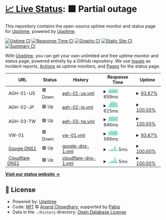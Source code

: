 # [📈 Live Status](https://lawlietr.github.io/upptime.doh.avpclub.uk): <!--live status--> **🟧 Partial outage**

This repository contains the open-source uptime monitor and status page for [Upptime](https://upptime.js.org), powered by [Upptime](https://github.com/upptime/upptime).

[![Uptime CI](https://github.com/Lawlietr/upptime.doh.avpclub.uk/workflows/Uptime%20CI/badge.svg)](https://github.com/Lawlietr/upptime.doh.avpclub.uk/actions?query=workflow%3A%22Uptime+CI%22)
[![Response Time CI](https://github.com/Lawlietr/upptime.doh.avpclub.uk/workflows/Response%20Time%20CI/badge.svg)](https://github.com/Lawlietr/upptime.doh.avpclub.uk/actions?query=workflow%3A%22Response+Time+CI%22)
[![Graphs CI](https://github.com/Lawlietr/upptime.doh.avpclub.uk/workflows/Graphs%20CI/badge.svg)](https://github.com/Lawlietr/upptime.doh.avpclub.uk/actions?query=workflow%3A%22Graphs+CI%22)
[![Static Site CI](https://github.com/Lawlietr/upptime.doh.avpclub.uk/workflows/Static%20Site%20CI/badge.svg)](https://github.com/Lawlietr/upptime.doh.avpclub.uk/actions?query=workflow%3A%22Static+Site+CI%22)
[![Summary CI](https://github.com/Lawlietr/upptime.doh.avpclub.uk/workflows/Summary%20CI/badge.svg)](https://github.com/Lawlietr/upptime.doh.avpclub.uk/actions?query=workflow%3A%22Summary+CI%22)

With [Upptime](https://upptime.js.org), you can get your own unlimited and free uptime monitor and status page, powered entirely by a GitHub repository. We use [Issues](https://github.com/upptime/upptime/issues) as incident reports, [Actions](https://github.com/Lawlietr/upptime.doh.avpclub.uk/actions) as uptime monitors, and [Pages](https://demo.upptime.js.org) for the status page.

<!--start: status pages-->
<!-- This summary is generated by Upptime (https://github.com/upptime/upptime) -->
<!-- Do not edit this manually, your changes will be overwritten -->
<!-- prettier-ignore -->
| URL | Status | History | Response Time | Uptime |
| --- | ------ | ------- | ------------- | ------ |
| <img alt="" src="https://icons.duckduckgo.com/ip3/null.ico" height="13"> AGH-01-US | 🟥 Down | [agh-01-us.yml](https://github.com/Lawlietr/upptime.doh.avpclub.uk/commits/HEAD/history/agh-01-us.yml) | <details><summary><img alt="Response time graph" src="./graphs/agh-01-us/response-time-week.png" height="20"> 659ms</summary><br><a href="https://Lawlietr.github.io/upptime.doh.avpclub.uk/history/agh-01-us"><img alt="Response time 656" src="https://img.shields.io/endpoint?url=https%3A%2F%2Fraw.githubusercontent.com%2FLawlietr%2Fupptime.doh.avpclub.uk%2FHEAD%2Fapi%2Fagh-01-us%2Fresponse-time.json"></a><br><a href="https://Lawlietr.github.io/upptime.doh.avpclub.uk/history/agh-01-us"><img alt="24-hour response time 682" src="https://img.shields.io/endpoint?url=https%3A%2F%2Fraw.githubusercontent.com%2FLawlietr%2Fupptime.doh.avpclub.uk%2FHEAD%2Fapi%2Fagh-01-us%2Fresponse-time-day.json"></a><br><a href="https://Lawlietr.github.io/upptime.doh.avpclub.uk/history/agh-01-us"><img alt="7-day response time 659" src="https://img.shields.io/endpoint?url=https%3A%2F%2Fraw.githubusercontent.com%2FLawlietr%2Fupptime.doh.avpclub.uk%2FHEAD%2Fapi%2Fagh-01-us%2Fresponse-time-week.json"></a><br><a href="https://Lawlietr.github.io/upptime.doh.avpclub.uk/history/agh-01-us"><img alt="30-day response time 656" src="https://img.shields.io/endpoint?url=https%3A%2F%2Fraw.githubusercontent.com%2FLawlietr%2Fupptime.doh.avpclub.uk%2FHEAD%2Fapi%2Fagh-01-us%2Fresponse-time-month.json"></a><br><a href="https://Lawlietr.github.io/upptime.doh.avpclub.uk/history/agh-01-us"><img alt="1-year response time 656" src="https://img.shields.io/endpoint?url=https%3A%2F%2Fraw.githubusercontent.com%2FLawlietr%2Fupptime.doh.avpclub.uk%2FHEAD%2Fapi%2Fagh-01-us%2Fresponse-time-year.json"></a></details> | <details><summary><a href="https://Lawlietr.github.io/upptime.doh.avpclub.uk/history/agh-01-us">93.67%</a></summary><a href="https://Lawlietr.github.io/upptime.doh.avpclub.uk/history/agh-01-us"><img alt="All-time uptime 94.76%" src="https://img.shields.io/endpoint?url=https%3A%2F%2Fraw.githubusercontent.com%2FLawlietr%2Fupptime.doh.avpclub.uk%2FHEAD%2Fapi%2Fagh-01-us%2Fuptime.json"></a><br><a href="https://Lawlietr.github.io/upptime.doh.avpclub.uk/history/agh-01-us"><img alt="24-hour uptime 95.46%" src="https://img.shields.io/endpoint?url=https%3A%2F%2Fraw.githubusercontent.com%2FLawlietr%2Fupptime.doh.avpclub.uk%2FHEAD%2Fapi%2Fagh-01-us%2Fuptime-day.json"></a><br><a href="https://Lawlietr.github.io/upptime.doh.avpclub.uk/history/agh-01-us"><img alt="7-day uptime 93.67%" src="https://img.shields.io/endpoint?url=https%3A%2F%2Fraw.githubusercontent.com%2FLawlietr%2Fupptime.doh.avpclub.uk%2FHEAD%2Fapi%2Fagh-01-us%2Fuptime-week.json"></a><br><a href="https://Lawlietr.github.io/upptime.doh.avpclub.uk/history/agh-01-us"><img alt="30-day uptime 94.76%" src="https://img.shields.io/endpoint?url=https%3A%2F%2Fraw.githubusercontent.com%2FLawlietr%2Fupptime.doh.avpclub.uk%2FHEAD%2Fapi%2Fagh-01-us%2Fuptime-month.json"></a><br><a href="https://Lawlietr.github.io/upptime.doh.avpclub.uk/history/agh-01-us"><img alt="1-year uptime 94.76%" src="https://img.shields.io/endpoint?url=https%3A%2F%2Fraw.githubusercontent.com%2FLawlietr%2Fupptime.doh.avpclub.uk%2FHEAD%2Fapi%2Fagh-01-us%2Fuptime-year.json"></a></details>
| <img alt="" src="https://icons.duckduckgo.com/ip3/null.ico" height="13"> AGH-02-JP | 🟩 Up | [agh-02-jp.yml](https://github.com/Lawlietr/upptime.doh.avpclub.uk/commits/HEAD/history/agh-02-jp.yml) | <details><summary><img alt="Response time graph" src="./graphs/agh-02-jp/response-time-week.png" height="20"> 615ms</summary><br><a href="https://Lawlietr.github.io/upptime.doh.avpclub.uk/history/agh-02-jp"><img alt="Response time 596" src="https://img.shields.io/endpoint?url=https%3A%2F%2Fraw.githubusercontent.com%2FLawlietr%2Fupptime.doh.avpclub.uk%2FHEAD%2Fapi%2Fagh-02-jp%2Fresponse-time.json"></a><br><a href="https://Lawlietr.github.io/upptime.doh.avpclub.uk/history/agh-02-jp"><img alt="24-hour response time 639" src="https://img.shields.io/endpoint?url=https%3A%2F%2Fraw.githubusercontent.com%2FLawlietr%2Fupptime.doh.avpclub.uk%2FHEAD%2Fapi%2Fagh-02-jp%2Fresponse-time-day.json"></a><br><a href="https://Lawlietr.github.io/upptime.doh.avpclub.uk/history/agh-02-jp"><img alt="7-day response time 615" src="https://img.shields.io/endpoint?url=https%3A%2F%2Fraw.githubusercontent.com%2FLawlietr%2Fupptime.doh.avpclub.uk%2FHEAD%2Fapi%2Fagh-02-jp%2Fresponse-time-week.json"></a><br><a href="https://Lawlietr.github.io/upptime.doh.avpclub.uk/history/agh-02-jp"><img alt="30-day response time 596" src="https://img.shields.io/endpoint?url=https%3A%2F%2Fraw.githubusercontent.com%2FLawlietr%2Fupptime.doh.avpclub.uk%2FHEAD%2Fapi%2Fagh-02-jp%2Fresponse-time-month.json"></a><br><a href="https://Lawlietr.github.io/upptime.doh.avpclub.uk/history/agh-02-jp"><img alt="1-year response time 596" src="https://img.shields.io/endpoint?url=https%3A%2F%2Fraw.githubusercontent.com%2FLawlietr%2Fupptime.doh.avpclub.uk%2FHEAD%2Fapi%2Fagh-02-jp%2Fresponse-time-year.json"></a></details> | <details><summary><a href="https://Lawlietr.github.io/upptime.doh.avpclub.uk/history/agh-02-jp">100.00%</a></summary><a href="https://Lawlietr.github.io/upptime.doh.avpclub.uk/history/agh-02-jp"><img alt="All-time uptime 100.00%" src="https://img.shields.io/endpoint?url=https%3A%2F%2Fraw.githubusercontent.com%2FLawlietr%2Fupptime.doh.avpclub.uk%2FHEAD%2Fapi%2Fagh-02-jp%2Fuptime.json"></a><br><a href="https://Lawlietr.github.io/upptime.doh.avpclub.uk/history/agh-02-jp"><img alt="24-hour uptime 100.00%" src="https://img.shields.io/endpoint?url=https%3A%2F%2Fraw.githubusercontent.com%2FLawlietr%2Fupptime.doh.avpclub.uk%2FHEAD%2Fapi%2Fagh-02-jp%2Fuptime-day.json"></a><br><a href="https://Lawlietr.github.io/upptime.doh.avpclub.uk/history/agh-02-jp"><img alt="7-day uptime 100.00%" src="https://img.shields.io/endpoint?url=https%3A%2F%2Fraw.githubusercontent.com%2FLawlietr%2Fupptime.doh.avpclub.uk%2FHEAD%2Fapi%2Fagh-02-jp%2Fuptime-week.json"></a><br><a href="https://Lawlietr.github.io/upptime.doh.avpclub.uk/history/agh-02-jp"><img alt="30-day uptime 100.00%" src="https://img.shields.io/endpoint?url=https%3A%2F%2Fraw.githubusercontent.com%2FLawlietr%2Fupptime.doh.avpclub.uk%2FHEAD%2Fapi%2Fagh-02-jp%2Fuptime-month.json"></a><br><a href="https://Lawlietr.github.io/upptime.doh.avpclub.uk/history/agh-02-jp"><img alt="1-year uptime 100.00%" src="https://img.shields.io/endpoint?url=https%3A%2F%2Fraw.githubusercontent.com%2FLawlietr%2Fupptime.doh.avpclub.uk%2FHEAD%2Fapi%2Fagh-02-jp%2Fuptime-year.json"></a></details>
| <img alt="" src="https://icons.duckduckgo.com/ip3/null.ico" height="13"> AGH-03-TW | 🟩 Up | [agh-03-tw.yml](https://github.com/Lawlietr/upptime.doh.avpclub.uk/commits/HEAD/history/agh-03-tw.yml) | <details><summary><img alt="Response time graph" src="./graphs/agh-03-tw/response-time-week.png" height="20"> 846ms</summary><br><a href="https://Lawlietr.github.io/upptime.doh.avpclub.uk/history/agh-03-tw"><img alt="Response time 826" src="https://img.shields.io/endpoint?url=https%3A%2F%2Fraw.githubusercontent.com%2FLawlietr%2Fupptime.doh.avpclub.uk%2FHEAD%2Fapi%2Fagh-03-tw%2Fresponse-time.json"></a><br><a href="https://Lawlietr.github.io/upptime.doh.avpclub.uk/history/agh-03-tw"><img alt="24-hour response time 1018" src="https://img.shields.io/endpoint?url=https%3A%2F%2Fraw.githubusercontent.com%2FLawlietr%2Fupptime.doh.avpclub.uk%2FHEAD%2Fapi%2Fagh-03-tw%2Fresponse-time-day.json"></a><br><a href="https://Lawlietr.github.io/upptime.doh.avpclub.uk/history/agh-03-tw"><img alt="7-day response time 846" src="https://img.shields.io/endpoint?url=https%3A%2F%2Fraw.githubusercontent.com%2FLawlietr%2Fupptime.doh.avpclub.uk%2FHEAD%2Fapi%2Fagh-03-tw%2Fresponse-time-week.json"></a><br><a href="https://Lawlietr.github.io/upptime.doh.avpclub.uk/history/agh-03-tw"><img alt="30-day response time 826" src="https://img.shields.io/endpoint?url=https%3A%2F%2Fraw.githubusercontent.com%2FLawlietr%2Fupptime.doh.avpclub.uk%2FHEAD%2Fapi%2Fagh-03-tw%2Fresponse-time-month.json"></a><br><a href="https://Lawlietr.github.io/upptime.doh.avpclub.uk/history/agh-03-tw"><img alt="1-year response time 826" src="https://img.shields.io/endpoint?url=https%3A%2F%2Fraw.githubusercontent.com%2FLawlietr%2Fupptime.doh.avpclub.uk%2FHEAD%2Fapi%2Fagh-03-tw%2Fresponse-time-year.json"></a></details> | <details><summary><a href="https://Lawlietr.github.io/upptime.doh.avpclub.uk/history/agh-03-tw">100.00%</a></summary><a href="https://Lawlietr.github.io/upptime.doh.avpclub.uk/history/agh-03-tw"><img alt="All-time uptime 100.00%" src="https://img.shields.io/endpoint?url=https%3A%2F%2Fraw.githubusercontent.com%2FLawlietr%2Fupptime.doh.avpclub.uk%2FHEAD%2Fapi%2Fagh-03-tw%2Fuptime.json"></a><br><a href="https://Lawlietr.github.io/upptime.doh.avpclub.uk/history/agh-03-tw"><img alt="24-hour uptime 100.00%" src="https://img.shields.io/endpoint?url=https%3A%2F%2Fraw.githubusercontent.com%2FLawlietr%2Fupptime.doh.avpclub.uk%2FHEAD%2Fapi%2Fagh-03-tw%2Fuptime-day.json"></a><br><a href="https://Lawlietr.github.io/upptime.doh.avpclub.uk/history/agh-03-tw"><img alt="7-day uptime 100.00%" src="https://img.shields.io/endpoint?url=https%3A%2F%2Fraw.githubusercontent.com%2FLawlietr%2Fupptime.doh.avpclub.uk%2FHEAD%2Fapi%2Fagh-03-tw%2Fuptime-week.json"></a><br><a href="https://Lawlietr.github.io/upptime.doh.avpclub.uk/history/agh-03-tw"><img alt="30-day uptime 100.00%" src="https://img.shields.io/endpoint?url=https%3A%2F%2Fraw.githubusercontent.com%2FLawlietr%2Fupptime.doh.avpclub.uk%2FHEAD%2Fapi%2Fagh-03-tw%2Fuptime-month.json"></a><br><a href="https://Lawlietr.github.io/upptime.doh.avpclub.uk/history/agh-03-tw"><img alt="1-year uptime 100.00%" src="https://img.shields.io/endpoint?url=https%3A%2F%2Fraw.githubusercontent.com%2FLawlietr%2Fupptime.doh.avpclub.uk%2FHEAD%2Fapi%2Fagh-03-tw%2Fuptime-year.json"></a></details>
| <img alt="" src="https://icons.duckduckgo.com/ip3/null.ico" height="13"> VW-01 | 🟥 Down | [vw-01.yml](https://github.com/Lawlietr/upptime.doh.avpclub.uk/commits/HEAD/history/vw-01.yml) | <details><summary><img alt="Response time graph" src="./graphs/vw-01/response-time-week.png" height="20"> 566ms</summary><br><a href="https://Lawlietr.github.io/upptime.doh.avpclub.uk/history/vw-01"><img alt="Response time 565" src="https://img.shields.io/endpoint?url=https%3A%2F%2Fraw.githubusercontent.com%2FLawlietr%2Fupptime.doh.avpclub.uk%2FHEAD%2Fapi%2Fvw-01%2Fresponse-time.json"></a><br><a href="https://Lawlietr.github.io/upptime.doh.avpclub.uk/history/vw-01"><img alt="24-hour response time 563" src="https://img.shields.io/endpoint?url=https%3A%2F%2Fraw.githubusercontent.com%2FLawlietr%2Fupptime.doh.avpclub.uk%2FHEAD%2Fapi%2Fvw-01%2Fresponse-time-day.json"></a><br><a href="https://Lawlietr.github.io/upptime.doh.avpclub.uk/history/vw-01"><img alt="7-day response time 566" src="https://img.shields.io/endpoint?url=https%3A%2F%2Fraw.githubusercontent.com%2FLawlietr%2Fupptime.doh.avpclub.uk%2FHEAD%2Fapi%2Fvw-01%2Fresponse-time-week.json"></a><br><a href="https://Lawlietr.github.io/upptime.doh.avpclub.uk/history/vw-01"><img alt="30-day response time 565" src="https://img.shields.io/endpoint?url=https%3A%2F%2Fraw.githubusercontent.com%2FLawlietr%2Fupptime.doh.avpclub.uk%2FHEAD%2Fapi%2Fvw-01%2Fresponse-time-month.json"></a><br><a href="https://Lawlietr.github.io/upptime.doh.avpclub.uk/history/vw-01"><img alt="1-year response time 565" src="https://img.shields.io/endpoint?url=https%3A%2F%2Fraw.githubusercontent.com%2FLawlietr%2Fupptime.doh.avpclub.uk%2FHEAD%2Fapi%2Fvw-01%2Fresponse-time-year.json"></a></details> | <details><summary><a href="https://Lawlietr.github.io/upptime.doh.avpclub.uk/history/vw-01">93.67%</a></summary><a href="https://Lawlietr.github.io/upptime.doh.avpclub.uk/history/vw-01"><img alt="All-time uptime 94.34%" src="https://img.shields.io/endpoint?url=https%3A%2F%2Fraw.githubusercontent.com%2FLawlietr%2Fupptime.doh.avpclub.uk%2FHEAD%2Fapi%2Fvw-01%2Fuptime.json"></a><br><a href="https://Lawlietr.github.io/upptime.doh.avpclub.uk/history/vw-01"><img alt="24-hour uptime 95.46%" src="https://img.shields.io/endpoint?url=https%3A%2F%2Fraw.githubusercontent.com%2FLawlietr%2Fupptime.doh.avpclub.uk%2FHEAD%2Fapi%2Fvw-01%2Fuptime-day.json"></a><br><a href="https://Lawlietr.github.io/upptime.doh.avpclub.uk/history/vw-01"><img alt="7-day uptime 93.67%" src="https://img.shields.io/endpoint?url=https%3A%2F%2Fraw.githubusercontent.com%2FLawlietr%2Fupptime.doh.avpclub.uk%2FHEAD%2Fapi%2Fvw-01%2Fuptime-week.json"></a><br><a href="https://Lawlietr.github.io/upptime.doh.avpclub.uk/history/vw-01"><img alt="30-day uptime 94.34%" src="https://img.shields.io/endpoint?url=https%3A%2F%2Fraw.githubusercontent.com%2FLawlietr%2Fupptime.doh.avpclub.uk%2FHEAD%2Fapi%2Fvw-01%2Fuptime-month.json"></a><br><a href="https://Lawlietr.github.io/upptime.doh.avpclub.uk/history/vw-01"><img alt="1-year uptime 94.34%" src="https://img.shields.io/endpoint?url=https%3A%2F%2Fraw.githubusercontent.com%2FLawlietr%2Fupptime.doh.avpclub.uk%2FHEAD%2Fapi%2Fvw-01%2Fuptime-year.json"></a></details>
| <img alt="" src="https://icons.duckduckgo.com/ip3/null.ico" height="13"> [Google DNS1](8.8.8.8) | 🟩 Up | [google-dns-1.yml](https://github.com/Lawlietr/upptime.doh.avpclub.uk/commits/HEAD/history/google-dns-1.yml) | <details><summary><img alt="Response time graph" src="./graphs/google-dns-1/response-time-week.png" height="20"> 5ms</summary><br><a href="https://Lawlietr.github.io/upptime.doh.avpclub.uk/history/google-dns-1"><img alt="Response time 4" src="https://img.shields.io/endpoint?url=https%3A%2F%2Fraw.githubusercontent.com%2FLawlietr%2Fupptime.doh.avpclub.uk%2FHEAD%2Fapi%2Fgoogle-dns-1%2Fresponse-time.json"></a><br><a href="https://Lawlietr.github.io/upptime.doh.avpclub.uk/history/google-dns-1"><img alt="24-hour response time 6" src="https://img.shields.io/endpoint?url=https%3A%2F%2Fraw.githubusercontent.com%2FLawlietr%2Fupptime.doh.avpclub.uk%2FHEAD%2Fapi%2Fgoogle-dns-1%2Fresponse-time-day.json"></a><br><a href="https://Lawlietr.github.io/upptime.doh.avpclub.uk/history/google-dns-1"><img alt="7-day response time 5" src="https://img.shields.io/endpoint?url=https%3A%2F%2Fraw.githubusercontent.com%2FLawlietr%2Fupptime.doh.avpclub.uk%2FHEAD%2Fapi%2Fgoogle-dns-1%2Fresponse-time-week.json"></a><br><a href="https://Lawlietr.github.io/upptime.doh.avpclub.uk/history/google-dns-1"><img alt="30-day response time 5" src="https://img.shields.io/endpoint?url=https%3A%2F%2Fraw.githubusercontent.com%2FLawlietr%2Fupptime.doh.avpclub.uk%2FHEAD%2Fapi%2Fgoogle-dns-1%2Fresponse-time-month.json"></a><br><a href="https://Lawlietr.github.io/upptime.doh.avpclub.uk/history/google-dns-1"><img alt="1-year response time 4" src="https://img.shields.io/endpoint?url=https%3A%2F%2Fraw.githubusercontent.com%2FLawlietr%2Fupptime.doh.avpclub.uk%2FHEAD%2Fapi%2Fgoogle-dns-1%2Fresponse-time-year.json"></a></details> | <details><summary><a href="https://Lawlietr.github.io/upptime.doh.avpclub.uk/history/google-dns-1">100.00%</a></summary><a href="https://Lawlietr.github.io/upptime.doh.avpclub.uk/history/google-dns-1"><img alt="All-time uptime 100.00%" src="https://img.shields.io/endpoint?url=https%3A%2F%2Fraw.githubusercontent.com%2FLawlietr%2Fupptime.doh.avpclub.uk%2FHEAD%2Fapi%2Fgoogle-dns-1%2Fuptime.json"></a><br><a href="https://Lawlietr.github.io/upptime.doh.avpclub.uk/history/google-dns-1"><img alt="24-hour uptime 100.00%" src="https://img.shields.io/endpoint?url=https%3A%2F%2Fraw.githubusercontent.com%2FLawlietr%2Fupptime.doh.avpclub.uk%2FHEAD%2Fapi%2Fgoogle-dns-1%2Fuptime-day.json"></a><br><a href="https://Lawlietr.github.io/upptime.doh.avpclub.uk/history/google-dns-1"><img alt="7-day uptime 100.00%" src="https://img.shields.io/endpoint?url=https%3A%2F%2Fraw.githubusercontent.com%2FLawlietr%2Fupptime.doh.avpclub.uk%2FHEAD%2Fapi%2Fgoogle-dns-1%2Fuptime-week.json"></a><br><a href="https://Lawlietr.github.io/upptime.doh.avpclub.uk/history/google-dns-1"><img alt="30-day uptime 100.00%" src="https://img.shields.io/endpoint?url=https%3A%2F%2Fraw.githubusercontent.com%2FLawlietr%2Fupptime.doh.avpclub.uk%2FHEAD%2Fapi%2Fgoogle-dns-1%2Fuptime-month.json"></a><br><a href="https://Lawlietr.github.io/upptime.doh.avpclub.uk/history/google-dns-1"><img alt="1-year uptime 100.00%" src="https://img.shields.io/endpoint?url=https%3A%2F%2Fraw.githubusercontent.com%2FLawlietr%2Fupptime.doh.avpclub.uk%2FHEAD%2Fapi%2Fgoogle-dns-1%2Fuptime-year.json"></a></details>
| <img alt="" src="https://icons.duckduckgo.com/ip3/null.ico" height="13"> [Cloudflare DNS1](1.1.1.1) | 🟩 Up | [cloudflare-dns-1.yml](https://github.com/Lawlietr/upptime.doh.avpclub.uk/commits/HEAD/history/cloudflare-dns-1.yml) | <details><summary><img alt="Response time graph" src="./graphs/cloudflare-dns-1/response-time-week.png" height="20"> 5ms</summary><br><a href="https://Lawlietr.github.io/upptime.doh.avpclub.uk/history/cloudflare-dns-1"><img alt="Response time 4" src="https://img.shields.io/endpoint?url=https%3A%2F%2Fraw.githubusercontent.com%2FLawlietr%2Fupptime.doh.avpclub.uk%2FHEAD%2Fapi%2Fcloudflare-dns-1%2Fresponse-time.json"></a><br><a href="https://Lawlietr.github.io/upptime.doh.avpclub.uk/history/cloudflare-dns-1"><img alt="24-hour response time 6" src="https://img.shields.io/endpoint?url=https%3A%2F%2Fraw.githubusercontent.com%2FLawlietr%2Fupptime.doh.avpclub.uk%2FHEAD%2Fapi%2Fcloudflare-dns-1%2Fresponse-time-day.json"></a><br><a href="https://Lawlietr.github.io/upptime.doh.avpclub.uk/history/cloudflare-dns-1"><img alt="7-day response time 5" src="https://img.shields.io/endpoint?url=https%3A%2F%2Fraw.githubusercontent.com%2FLawlietr%2Fupptime.doh.avpclub.uk%2FHEAD%2Fapi%2Fcloudflare-dns-1%2Fresponse-time-week.json"></a><br><a href="https://Lawlietr.github.io/upptime.doh.avpclub.uk/history/cloudflare-dns-1"><img alt="30-day response time 5" src="https://img.shields.io/endpoint?url=https%3A%2F%2Fraw.githubusercontent.com%2FLawlietr%2Fupptime.doh.avpclub.uk%2FHEAD%2Fapi%2Fcloudflare-dns-1%2Fresponse-time-month.json"></a><br><a href="https://Lawlietr.github.io/upptime.doh.avpclub.uk/history/cloudflare-dns-1"><img alt="1-year response time 4" src="https://img.shields.io/endpoint?url=https%3A%2F%2Fraw.githubusercontent.com%2FLawlietr%2Fupptime.doh.avpclub.uk%2FHEAD%2Fapi%2Fcloudflare-dns-1%2Fresponse-time-year.json"></a></details> | <details><summary><a href="https://Lawlietr.github.io/upptime.doh.avpclub.uk/history/cloudflare-dns-1">100.00%</a></summary><a href="https://Lawlietr.github.io/upptime.doh.avpclub.uk/history/cloudflare-dns-1"><img alt="All-time uptime 100.00%" src="https://img.shields.io/endpoint?url=https%3A%2F%2Fraw.githubusercontent.com%2FLawlietr%2Fupptime.doh.avpclub.uk%2FHEAD%2Fapi%2Fcloudflare-dns-1%2Fuptime.json"></a><br><a href="https://Lawlietr.github.io/upptime.doh.avpclub.uk/history/cloudflare-dns-1"><img alt="24-hour uptime 100.00%" src="https://img.shields.io/endpoint?url=https%3A%2F%2Fraw.githubusercontent.com%2FLawlietr%2Fupptime.doh.avpclub.uk%2FHEAD%2Fapi%2Fcloudflare-dns-1%2Fuptime-day.json"></a><br><a href="https://Lawlietr.github.io/upptime.doh.avpclub.uk/history/cloudflare-dns-1"><img alt="7-day uptime 100.00%" src="https://img.shields.io/endpoint?url=https%3A%2F%2Fraw.githubusercontent.com%2FLawlietr%2Fupptime.doh.avpclub.uk%2FHEAD%2Fapi%2Fcloudflare-dns-1%2Fuptime-week.json"></a><br><a href="https://Lawlietr.github.io/upptime.doh.avpclub.uk/history/cloudflare-dns-1"><img alt="30-day uptime 100.00%" src="https://img.shields.io/endpoint?url=https%3A%2F%2Fraw.githubusercontent.com%2FLawlietr%2Fupptime.doh.avpclub.uk%2FHEAD%2Fapi%2Fcloudflare-dns-1%2Fuptime-month.json"></a><br><a href="https://Lawlietr.github.io/upptime.doh.avpclub.uk/history/cloudflare-dns-1"><img alt="1-year uptime 100.00%" src="https://img.shields.io/endpoint?url=https%3A%2F%2Fraw.githubusercontent.com%2FLawlietr%2Fupptime.doh.avpclub.uk%2FHEAD%2Fapi%2Fcloudflare-dns-1%2Fuptime-year.json"></a></details>

<!--end: status pages-->

[**Visit our status website →**](https://lawlietr.github.io/upptime.doh.avpclub.uk)

## 📄 License

- Powered by: [Upptime](https://lawlietr.github.io/upptime.doh.avpclub.uk)
- Code: [MIT](./LICENSE) © [Anand Chowdhary](https://anandchowdhary.com), supported by [Pabio](https://pabio.com)
- Data in the `./history` directory: [Open Database License](https://opendatacommons.org/licenses/odbl/1-0/)
